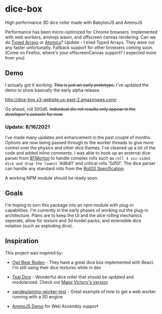 # dice-box
High performance 3D dice roller made with BabylonJS and AmmoJS

Performance has been micro-optimized for Chrome browsers. Implemented with web workers, ammojs wasm, and offscreen canvas rendering. Can we do [Typed Arrays](https://developer.mozilla.org/en-US/docs/Web/JavaScript/Typed_arrays) or [Atomics](https://developer.mozilla.org/en-US/docs/Web/JavaScript/Reference/Global_Objects/Atomics)? *Update* - I tried Typed Arrays. They were not any faster unfortunatly.
Fallback support for other browsers coming soon. (Come on Firefox, where's your offscreenCanvas support? I expected more from you)

## Demo
I actually got it working. ~~This is just an early prototype.~~ 
I've updated the demo to show basically the early alpha release.

http://dice-box.s3-website.us-east-2.amazonaws.com/

Go ahead, roll 500d6. ~~Individual die roll results only appear in the developer's console for now.~~

### Update: 8/16/2021
I've made many updates and enhancement in the past couple of months. Options are now being passed through to the worker threads to give more control over the physics and other dice themes. I've cleaned up a lot of the code and added inline comments. I was able to hook up an external dice parser from [BTMorton](https://github.com/BTMorton/dice_roller) to handle complex rolls such as `roll 4 six-sided dice and drop the lowest` '4d6dl1' and critical rolls '5d10!'. The dice parser can handle any standard rolls from the [Roll20 Specification](https://help.roll20.net/hc/en-us/articles/360037773133-Dice-Reference#DiceReference-RollTemplates).

A working NPM module should be ready soon.

## Goals
I'm hoping to turn this package into an npm module with plug-in capabilities. I'm currently in the early phases of working out the plug-in architecture. Plans are to keep the UI and the dice rolling mechanics seperate, allow for texture and 3d model packs, and extensible dice notation (such as exploding dice).

## Inspiration
This project was inspired by:

 - [Owl Bear Rodeo](https://www.owlbear.rodeo/) - They have a great dice box implemented with React. I'm still using their dice textures while in dev

 - [Teal Dice](http://a.teall.info/dice/) - Wonderful dice roller that should be updated and modularized. Check out [Major Victory's version](http://dnd.majorsplace.com/dice)

 - [yandeu/ammo-worker-test](https://github.com/yandeu/ammo-worker-test) - Great example of how to get a web worker running with a 3D engine

 - [AmmoJS Demo](https://rawcdn.githack.com/kripken/ammo.js/99d0ec0b1e26d7ccc13e013caba8e8a5c98d953b/examples/webgl_demo/ammo.wasm.html) for Web Assembly support
